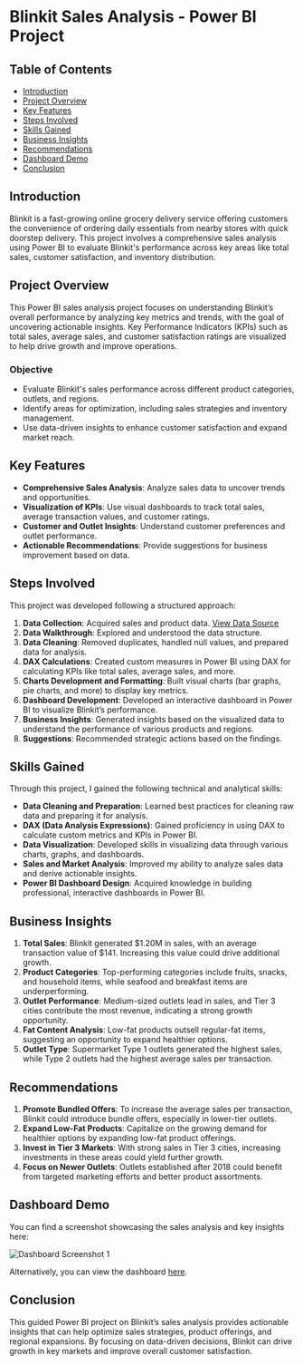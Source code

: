 # Blinkit Sales Analysis - Power BI Project

## Table of Contents
- [Introduction](#introduction)
- [Project Overview](#project-overview)
- [Key Features](#key-features)
- [Steps Involved](#steps-involved)
- [Skills Gained](#skills-gained)
- [Business Insights](#business-insights)
- [Recommendations](#recommendations)
- [Dashboard Demo](#dashboard-demo)
- [Conclusion](#conclusion)

## Introduction
Blinkit is a fast-growing online grocery delivery service offering customers the convenience of ordering daily essentials from nearby stores with quick doorstep delivery. This project involves a comprehensive sales analysis using Power BI to evaluate Blinkit's performance across key areas like total sales, customer satisfaction, and inventory distribution.

## Project Overview
This Power BI sales analysis project focuses on understanding Blinkit’s overall performance by analyzing key metrics and trends, with the goal of uncovering actionable insights. Key Performance Indicators (KPIs) such as total sales, average sales, and customer satisfaction ratings are visualized to help drive growth and improve operations.

### Objective
- Evaluate Blinkit's sales performance across different product categories, outlets, and regions.
- Identify areas for optimization, including sales strategies and inventory management.
- Use data-driven insights to enhance customer satisfaction and expand market reach.

## Key Features
- **Comprehensive Sales Analysis**: Analyze sales data to uncover trends and opportunities.
- **Visualization of KPIs**: Use visual dashboards to track total sales, average transaction values, and customer ratings.
- **Customer and Outlet Insights**: Understand customer preferences and outlet performance.
- **Actionable Recommendations**: Provide suggestions for business improvement based on data.

## Steps Involved
This project was developed following a structured approach:
1. **Data Collection**: Acquired sales and product data. [View Data Source](https://github.com/KomalSharma0/Blinkit-Sales-Analysis-Power-Bi-/blob/main/BlinkIT%20Grocery%20Data.xlsx)
2. **Data Walkthrough**: Explored and understood the data structure.
3. **Data Cleaning**: Removed duplicates, handled null values, and prepared data for analysis.
4. **DAX Calculations**: Created custom measures in Power BI using DAX for calculating KPIs like total sales, average sales, and more.
5. **Charts Development and Formatting**: Built visual charts (bar graphs, pie charts, and more) to display key metrics.
6. **Dashboard Development**: Developed an interactive dashboard in Power BI to visualize Blinkit’s performance.
7. **Business Insights**: Generated insights based on the visualized data to understand the performance of various products and regions.
8. **Suggestions**: Recommended strategic actions based on the findings.

## Skills Gained
Through this project, I gained the following technical and analytical skills:
- **Data Cleaning and Preparation**: Learned best practices for cleaning raw data and preparing it for analysis.
- **DAX (Data Analysis Expressions)**: Gained proficiency in using DAX to calculate custom metrics and KPIs in Power BI.
- **Data Visualization**: Developed skills in visualizing data through various charts, graphs, and dashboards.
- **Sales and Market Analysis**: Improved my ability to analyze sales data and derive actionable insights.
- **Power BI Dashboard Design**: Acquired knowledge in building professional, interactive dashboards in Power BI.
  
## Business Insights
1. **Total Sales**: Blinkit generated $1.20M in sales, with an average transaction value of $141. Increasing this value could drive additional growth.
2. **Product Categories**: Top-performing categories include fruits, snacks, and household items, while seafood and breakfast items are underperforming.
3. **Outlet Performance**: Medium-sized outlets lead in sales, and Tier 3 cities contribute the most revenue, indicating a strong growth opportunity.
4. **Fat Content Analysis**: Low-fat products outsell regular-fat items, suggesting an opportunity to expand healthier options.
5. **Outlet Type**: Supermarket Type 1 outlets generated the highest sales, while Type 2 outlets had the highest average sales per transaction.

## Recommendations
1. **Promote Bundled Offers**: To increase the average sales per transaction, Blinkit could introduce bundle offers, especially in lower-tier outlets.
2. **Expand Low-Fat Products**: Capitalize on the growing demand for healthier options by expanding low-fat product offerings.
3. **Invest in Tier 3 Markets**: With strong sales in Tier 3 cities, increasing investments in these areas could yield further growth.
4. **Focus on Newer Outlets**: Outlets established after 2018 could benefit from targeted marketing efforts and better product assortments.

## Dashboard Demo
You can find a screenshot showcasing the sales analysis and key insights here:

![Dashboard Screenshot 1](https://github.com/KomalSharma0/Blinkit-Sales-Analysis-Power-Bi-/blob/main/Blinkit%20sales%20analysis.png)

Alternatively, you can view the dashboard [here](https://github.com/KomalSharma0/Blinkit-Sales-Analysis-Power-Bi-/blob/main/Blinkit%20Sales%20Dashboard.pbix).

## Conclusion
This guided Power BI project on Blinkit’s sales analysis provides actionable insights that can help optimize sales strategies, product offerings, and regional expansions. By focusing on data-driven decisions, Blinkit can drive growth in key markets and improve overall customer satisfaction.

